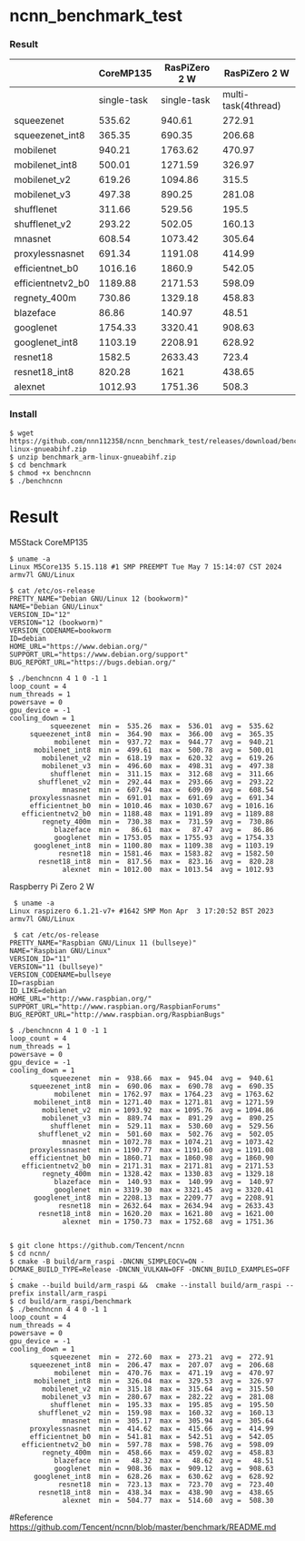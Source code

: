 # ncnn_benchmark_test

### Result

|| CoreMP135|RasPiZero 2 W|RasPiZero 2 W |
| ------------- | ------------- |------------- |------------- |
||  single-task| single-task|  multi-task(4thread)|
|squeezenet|535.62|940.61|272.91|
|squeezenet_int8|365.35|690.35|206.68|
|mobilenet|940.21|1763.62|470.97|
|mobilenet_int8|500.01|1271.59|326.97|
|mobilenet_v2|619.26|1094.86|315.5|
|mobilenet_v3|497.38|890.25|281.08|
|shufflenet|311.66|529.56|195.5|
|shufflenet_v2|293.22|502.05|160.13|
|mnasnet|608.54|1073.42|305.64|
|proxylessnasnet|691.34|1191.08|414.99|
|efficientnet_b0|1016.16|1860.9|542.05|
|efficientnetv2_b0|1189.88|2171.53|598.09|
|regnety_400m|730.86|1329.18|458.83|
|blazeface|86.86|140.97|48.51|
|googlenet|1754.33|3320.41|908.63|
|googlenet_int8|1103.19|2208.91|628.92|
|resnet18|1582.5|2633.43|723.4|
|resnet18_int8|820.28|1621|438.65|
|alexnet|1012.93|1751.36|508.3|



### Install 
 ```
$ wget https://github.com/nnn112358/ncnn_benchmark_test/releases/download/benchmark_arm/benchmark_arm-linux-gnueabihf.zip
 $ unzip benchmark_arm-linux-gnueabihf.zip
 $ cd benchmark
 $ chmod +x benchncnn
 $ ./benchncnn
```

# Result 

M5Stack CoreMP135

```
$ uname -a
Linux M5Core135 5.15.118 #1 SMP PREEMPT Tue May 7 15:14:07 CST 2024 armv7l GNU/Linux

$ cat /etc/os-release
PRETTY_NAME="Debian GNU/Linux 12 (bookworm)"
NAME="Debian GNU/Linux"
VERSION_ID="12"
VERSION="12 (bookworm)"
VERSION_CODENAME=bookworm
ID=debian
HOME_URL="https://www.debian.org/"
SUPPORT_URL="https://www.debian.org/support"
BUG_REPORT_URL="https://bugs.debian.org/"

$ ./benchncnn 4 1 0 -1 1
loop_count = 4
num_threads = 1
powersave = 0
gpu_device = -1
cooling_down = 1
          squeezenet  min =  535.26  max =  536.01  avg =  535.62
     squeezenet_int8  min =  364.90  max =  366.00  avg =  365.35
           mobilenet  min =  937.72  max =  944.77  avg =  940.21
      mobilenet_int8  min =  499.61  max =  500.78  avg =  500.01
        mobilenet_v2  min =  618.19  max =  620.32  avg =  619.26
        mobilenet_v3  min =  496.60  max =  498.31  avg =  497.38
          shufflenet  min =  311.15  max =  312.68  avg =  311.66
       shufflenet_v2  min =  292.44  max =  293.66  avg =  293.22
             mnasnet  min =  607.94  max =  609.09  avg =  608.54
     proxylessnasnet  min =  691.01  max =  691.69  avg =  691.34
     efficientnet_b0  min = 1010.46  max = 1030.67  avg = 1016.16
   efficientnetv2_b0  min = 1188.48  max = 1191.89  avg = 1189.88
        regnety_400m  min =  730.38  max =  731.59  avg =  730.86
           blazeface  min =   86.61  max =   87.47  avg =   86.86
           googlenet  min = 1753.05  max = 1755.93  avg = 1754.33
      googlenet_int8  min = 1100.80  max = 1109.38  avg = 1103.19
            resnet18  min = 1581.46  max = 1583.82  avg = 1582.50
       resnet18_int8  min =  817.56  max =  823.16  avg =  820.28
             alexnet  min = 1012.00  max = 1013.54  avg = 1012.93

```
Raspberry Pi Zero 2 W

```
 $ uname -a
Linux raspizero 6.1.21-v7+ #1642 SMP Mon Apr  3 17:20:52 BST 2023 armv7l GNU/Linux

 $ cat /etc/os-release
PRETTY_NAME="Raspbian GNU/Linux 11 (bullseye)"
NAME="Raspbian GNU/Linux"
VERSION_ID="11"
VERSION="11 (bullseye)"
VERSION_CODENAME=bullseye
ID=raspbian
ID_LIKE=debian
HOME_URL="http://www.raspbian.org/"
SUPPORT_URL="http://www.raspbian.org/RaspbianForums"
BUG_REPORT_URL="http://www.raspbian.org/RaspbianBugs"

$ ./benchncnn 4 1 0 -1 1
loop_count = 4
num_threads = 1
powersave = 0
gpu_device = -1
cooling_down = 1
          squeezenet  min =  938.66  max =  945.04  avg =  940.61
     squeezenet_int8  min =  690.06  max =  690.78  avg =  690.35
           mobilenet  min = 1762.97  max = 1764.23  avg = 1763.62
      mobilenet_int8  min = 1271.40  max = 1271.81  avg = 1271.59
        mobilenet_v2  min = 1093.92  max = 1095.76  avg = 1094.86
        mobilenet_v3  min =  889.74  max =  891.29  avg =  890.25
          shufflenet  min =  529.11  max =  530.60  avg =  529.56
       shufflenet_v2  min =  501.60  max =  502.76  avg =  502.05
             mnasnet  min = 1072.78  max = 1074.21  avg = 1073.42
     proxylessnasnet  min = 1190.77  max = 1191.60  avg = 1191.08
     efficientnet_b0  min = 1860.71  max = 1860.98  avg = 1860.90
   efficientnetv2_b0  min = 2171.31  max = 2171.81  avg = 2171.53
        regnety_400m  min = 1328.42  max = 1330.83  avg = 1329.18
           blazeface  min =  140.93  max =  140.99  avg =  140.97
           googlenet  min = 3319.30  max = 3321.45  avg = 3320.41
      googlenet_int8  min = 2208.13  max = 2209.77  avg = 2208.91
            resnet18  min = 2632.64  max = 2634.94  avg = 2633.43
       resnet18_int8  min = 1620.20  max = 1621.80  avg = 1621.00
             alexnet  min = 1750.73  max = 1752.68  avg = 1751.36


$ git clone https://github.com/Tencent/ncnn
$ cd ncnn/
$ cmake -B build/arm_raspi -DNCNN_SIMPLEOCV=ON -DCMAKE_BUILD_TYPE=Release -DNCNN_VULKAN=OFF -DNCNN_BUILD_EXAMPLES=OFF .
$ cmake --build build/arm_raspi &&  cmake --install build/arm_raspi --prefix install/arm_raspi
$ cd build/arm_raspi/benchmark
$ ./benchncnn 4 4 0 -1 1
loop_count = 4
num_threads = 4
powersave = 0
gpu_device = -1
cooling_down = 1
          squeezenet  min =  272.60  max =  273.21  avg =  272.91
     squeezenet_int8  min =  206.47  max =  207.07  avg =  206.68
           mobilenet  min =  470.76  max =  471.19  avg =  470.97
      mobilenet_int8  min =  326.04  max =  329.53  avg =  326.97
        mobilenet_v2  min =  315.18  max =  315.64  avg =  315.50
        mobilenet_v3  min =  280.67  max =  282.22  avg =  281.08
          shufflenet  min =  195.33  max =  195.85  avg =  195.50
       shufflenet_v2  min =  159.98  max =  160.32  avg =  160.13
             mnasnet  min =  305.17  max =  305.94  avg =  305.64
     proxylessnasnet  min =  414.62  max =  415.66  avg =  414.99
     efficientnet_b0  min =  541.81  max =  542.51  avg =  542.05
   efficientnetv2_b0  min =  597.78  max =  598.76  avg =  598.09
        regnety_400m  min =  458.66  max =  459.02  avg =  458.83
           blazeface  min =   48.32  max =   48.62  avg =   48.51
           googlenet  min =  908.36  max =  909.12  avg =  908.63
      googlenet_int8  min =  628.26  max =  630.62  avg =  628.92
            resnet18  min =  723.13  max =  723.70  avg =  723.40
       resnet18_int8  min =  438.34  max =  438.90  avg =  438.65
             alexnet  min =  504.77  max =  514.60  avg =  508.30

```

#Reference
https://github.com/Tencent/ncnn/blob/master/benchmark/README.md
